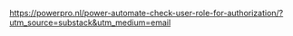 https://powerpro.nl/power-automate-check-user-role-for-authorization/?utm_source=substack&utm_medium=email
